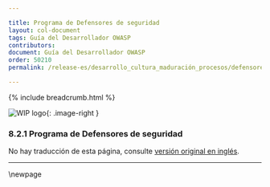 ```yaml
---

title: Programa de Defensores de seguridad
layout: col-document
tags: Guía del Desarrollador OWASP
contributors:
document: Guía del Desarrollador OWASP
order: 50210
permalink: /release-es/desarrollo_cultura_maduración_procesos/defensores_seguridad/programa/

---
```


{% include breadcrumb.html %}

<style type="text/css">
.image-right {
  height: 180px;
  display: block;
  margin-left: auto;
  margin-right: auto;
  float: right;
}
</style>

![WIP logo](../../../assets/images/dg_wip.png "Trabajo en curso"){: .image-right }

### 8.2.1 Programa de Defensores de seguridad

No hay traducción de esta página, consulte [versión original en inglés][release1021].

----

[release1021]: https://github.com/OWASP/www-project-developer-guide/blob/main/release/10-culture-process/02-security-champions/01-security-champions-program.md

\newpage
